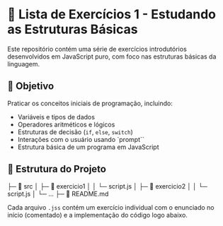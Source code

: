 # 📘 Lista de Exercícios 1 - Estudando as Estruturas Básicas

Este repositório contém uma série de exercícios introdutórios desenvolvidos em JavaScript puro, com foco nas estruturas básicas da linguagem.

## 🧠 Objetivo

Praticar os conceitos iniciais de programação, incluindo:

- Variáveis e tipos de dados
- Operadores aritméticos e lógicos
- Estruturas de decisão (`if`, `else`, `switch`)
- Interações com o usuário usando `prompt``
- Estrutura básica de um programa em JavaScript

## 📂 Estrutura do Projeto

├─ 📁 src
│  ├─ 📁 exercicio1
│  │  └─ script.js
│  ├─ 📁 exercicio2
│  │  └─ script.js
│  └─ ...
├─ 📄 README.md


Cada arquivo `.jss` contém um exercício individual com o enunciado no início (comentado) e a implementação do código logo abaixo.
